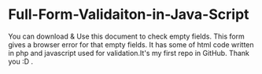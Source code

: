 # Full-Form-Validaiton-in-Java-Script
You can download & Use this document to check empty fields. This form gives a browser error for that empty fields. It has some of html code written in php and javascript used for validation.It's my first repo in GitHub.
Thank you :D .
